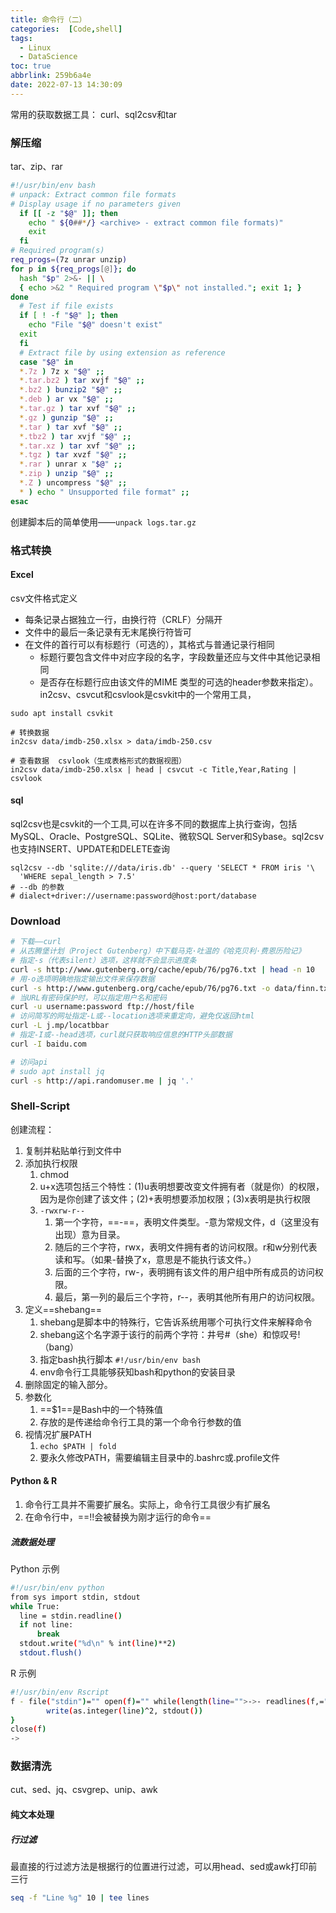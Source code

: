 ```yaml
---
title: 命令行（二）
categories:  [Code,shell]
tags:
  - Linux
  - DataScience
toc: true
abbrlink: 259b6a4e
date: 2022-07-13 14:30:09
---
```


常用的获取数据工具： curl、sql2csv和tar

### 解压缩
tar、zip、rar

<!--more-->
``` sh
#!/usr/bin/env bash
# unpack: Extract common file formats
# Display usage if no parameters given
  if [[ -z "$@" ]]; then
    echo " ${0##*/} <archive> - extract common file formats)"
    exit
  fi
# Required program(s)
req_progs=(7z unrar unzip)
for p in ${req_progs[@]}; do
  hash "$p" 2>&- || \
  { echo >&2 " Required program \"$p\" not installed."; exit 1; }
done
  # Test if file exists
  if [ ! -f "$@" ]; then
    echo "File "$@" doesn't exist"
  exit
  fi
  # Extract file by using extension as reference
  case "$@" in
  *.7z ) 7z x "$@" ;;
  *.tar.bz2 ) tar xvjf "$@" ;;
  *.bz2 ) bunzip2 "$@" ;;
  *.deb ) ar vx "$@" ;;
  *.tar.gz ) tar xvf "$@" ;;
  *.gz ) gunzip "$@" ;;
  *.tar ) tar xvf "$@" ;;
  *.tbz2 ) tar xvjf "$@" ;;
  *.tar.xz ) tar xvf "$@" ;;
  *.tgz ) tar xvzf "$@" ;;
  *.rar ) unrar x "$@" ;;
  *.zip ) unzip "$@" ;;
  *.Z ) uncompress "$@" ;;
  * ) echo " Unsupported file format" ;;
esac
```
创建脚本后的简单使用——`unpack logs.tar.gz`

### 格式转换

#### Excel
csv文件格式定义
- 每条记录占据独立一行，由换行符（CRLF）分隔开
- 文件中的最后一条记录有无末尾换行符皆可
- 在文件的首行可以有标题行（可选的），其格式与普通记录行相同
  - 标题行要包含文件中对应字段的名字，字段数量还应与文件中其他记录相同
  - 是否存在标题行应由该文件的MIME
类型的可选的header参数来指定）。
in2csv、csvcut和csvlook是csvkit中的一个常用工具，
``` shell
sudo apt install csvkit

# 转换数据
in2csv data/imdb-250.xlsx > data/imdb-250.csv

# 查看数据  csvlook（生成表格形式的数据视图）
in2csv data/imdb-250.xlsx | head | csvcut -c Title,Year,Rating | csvlook
```

#### sql
sql2csv也是csvkit的一个工具,可以在许多不同的数据库上执行查询，包括MySQL、Oracle、PostgreSQL、SQLite、微软SQL Server和Sybase。sql2csv也支持INSERT、UPDATE和DELETE查询

``` shell
sql2csv --db 'sqlite:///data/iris.db' --query 'SELECT * FROM iris '\
  'WHERE sepal_length > 7.5'
# --db 的参数
# dialect+driver://username:password@host:port/database
```



### Download
``` sh
# 下载——curl
# 从古腾堡计划（Project Gutenberg）中下载马克·吐温的《哈克贝利·费恩历险记》
# 指定-s（代表silent）选项，这样就不会显示进度条
curl -s http://www.gutenberg.org/cache/epub/76/pg76.txt | head -n 10
# 用-o选项明确地指定输出文件来保存数据
curl -s http://www.gutenberg.org/cache/epub/76/pg76.txt -o data/finn.txt
# 当URL有密码保护时，可以指定用户名和密码
curl -u username:password ftp://host/file
# 访问简写的网址指定-L或--location选项来重定向，避免仅返回html
curl -L j.mp/locatbbar
# 指定-I或--head选项，curl就只获取响应信息的HTTP头部数据
curl -I baidu.com

# 访问api
# sudo apt install jq
curl -s http://api.randomuser.me | jq '.'
```


### Shell-Script
创建流程：
1. 复制并粘贴单行到文件中
2. 添加执行权限
   1. chmod
   2. u+x选项包括三个特性：(1)u表明想要改变文件拥有者（就是你）的权限，因为是你创建了该文件；(2)+表明想要添加权限；(3)x表明是执行权限
   3. `-rwxrw-r--`
      1. 第一个字符，==-==，表明文件类型。-意为常规文件，d（这里没有出现）意为目录。
      2. 随后的三个字符，rwx，表明文件拥有者的访问权限。r和w分别代表读和写。（如果-替换了x，意思是不能执行该文件。）
      3. 后面的三个字符，rw-，表明拥有该文件的用户组中所有成员的访问权限。
      4. 最后，第一列的最后三个字符，r--，表明其他所有用户的访问权限。
3. 定义==shebang==
   1. shebang是脚本中的特殊行，它告诉系统用哪个可执行文件来解释命令
   2. shebang这个名字源于该行的前两个字符：井号#（she）和惊叹号!（bang）
   3. 指定bash执行脚本 `#!/usr/bin/env bash`
   4. env命令行工具能够获知bash和python的安装目录
4. 删除固定的输入部分。
5. 参数化
   1. ==$1==是Bash中的一个特殊值
   2. 存放的是传递给命令行工具的第一个命令行参数的值
6. 视情况扩展PATH
   1. `echo $PATH | fold`
   2. 要永久修改PATH，需要编辑主目录中的.bashrc或.profile文件

#### Python & R 
1. 命令行工具并不需要扩展名。实际上，命令行工具很少有扩展名
1. 在命令行中，==!!会被替换为刚才运行的命令==


##### 流数据处理
Python 示例
``` bash
#!/usr/bin/env python
from sys import stdin, stdout
while True:
  line = stdin.readline()
  if not line:
      break
  stdout.write("%d\n" % int(line)**2)
  stdout.flush()
```

R 示例
``` bash
#!/usr/bin/env Rscript
f - file("stdin")="" open(f)="" while(length(line="">->- readlines(f,="" n="1))"> 0) {
        write(as.integer(line)^2, stdout())
}
close(f)
->
```

###  数据清洗

cut、sed、jq、csvgrep、unip、awk

#### 纯文本处理

##### 行过滤
最直接的行过滤方法是根据行的位置进行过滤，可以用head、sed或awk打印前三行
``` sh
seq -f "Line %g" 10 | tee lines

```




































































